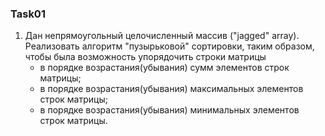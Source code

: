 ### Task01
1. Дан непрямоугольный целочисленный массив ("jagged" array). Реализовать алгоритм "пузырьковой" сортировки, таким образом, чтобы была возможность упорядочить строки матрицы 
    - в порядке возрастания(убывания) сумм элементов строк матрицы;
    - в порядке возрастания(убывания) максимальных элементов строк матрицы;
    - в порядке возрастания(убывания) минимальных элементов строк матрицы.
